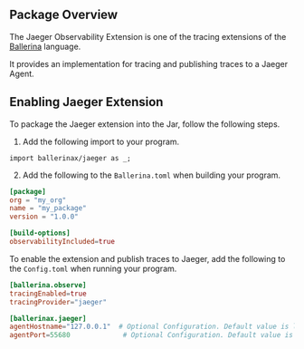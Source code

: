 ## Package Overview

The Jaeger Observability Extension is one of the tracing extensions of the<a target="_blank" href="https://ballerina.io/"> Ballerina</a> language.

It provides an implementation for tracing and publishing traces to a Jaeger Agent.

## Enabling Jaeger Extension

To package the Jaeger extension into the Jar, follow the following steps.
1. Add the following import to your program.
```ballerina
import ballerinax/jaeger as _;
```

2. Add the following to the `Ballerina.toml` when building your program.
```toml
[package]
org = "my_org"
name = "my_package"
version = "1.0.0"

[build-options]
observabilityIncluded=true
```

To enable the extension and publish traces to Jaeger, add the following to the `Config.toml` when running your program.
```toml
[ballerina.observe]
tracingEnabled=true
tracingProvider="jaeger"

[ballerinax.jaeger]
agentHostname="127.0.0.1"  # Optional Configuration. Default value is localhost
agentPort=55680             # Optional Configuration. Default value is 55680
```
